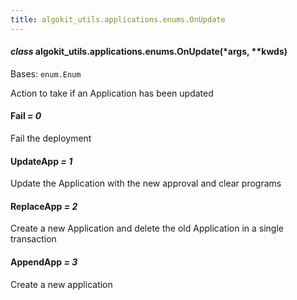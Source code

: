 ```yaml
---
title: algokit_utils.applications.enums.OnUpdate
---
```

#### *class* algokit_utils.applications.enums.OnUpdate(\*args, \*\*kwds)

Bases: `enum.Enum`

Action to take if an Application has been updated

#### Fail *= 0*

Fail the deployment

#### UpdateApp *= 1*

Update the Application with the new approval and clear programs

#### ReplaceApp *= 2*

Create a new Application and delete the old Application in a single transaction

#### AppendApp *= 3*

Create a new application